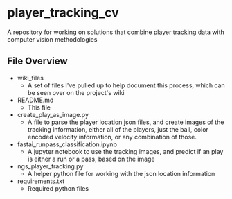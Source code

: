 # player_tracking_cv
A repository for working on solutions that combine player tracking data with computer vision methodologies

## File Overview
* wiki_files
  * A set of files I've pulled up to help document this process, which can be seen over on the project's wiki
* README.md
  * This file
* create_play_as_image.py
  * A file to parse the player location json files, and create images of the tracking information, either all of the players, just the ball, color encoded velocity information, or any combination of those.
* fastai_runpass_classification.ipynb
  * A jupyter notebook to use the tracking images, and predict if an play is either a run or a pass, based on the image
* ngs_player_tracking.py
  * A helper python file for working with the json location information
* requirements.txt
  * Required python files

